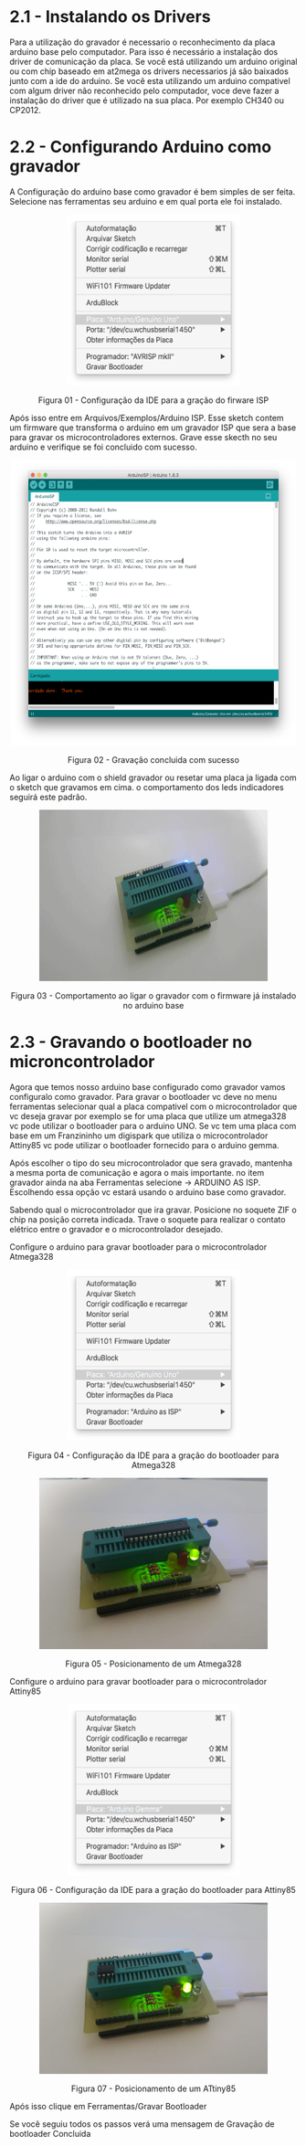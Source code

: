 # 2.1 - Instalando os Drivers

  Para a utilização do gravador é necessario o reconhecimento da placa arduino base pelo computador. Para isso é necessário a instalação dos driver de comunicação da placa.
  Se você está utilizando um arduino original ou com chip baseado em at2mega os drivers necessarios já são baixados junto com a ide do arduino.
  Se você esta utilizando um arduino compativel com algum driver não reconhecido pelo computador, voce deve fazer a instalação do driver que é utilizado na sua placa. Por exemplo CH340 ou CP2012.
  
# 2.2 - Configurando Arduino como gravador
  A Configuração do arduino base como gravador é bem simples de ser feita. Selecione nas ferramentas seu arduino e em qual porta ele foi instalado.
  
<p align="center">     
<img alt="ISP conf" src="./ISP_Burn.png"  width="300" height="300">  
</p>

<p align="center">   
Figura 01 - Configuração da IDE para a gração do firware ISP
</p>

  Após isso entre em Arquivos/Exemplos/Arduino ISP.
  Esse sketch contem um firmware que transforma o arduino em um gravador ISP que sera a base para gravar os microcontroladores externos. 
  Grave esse skecth no seu arduino e verifique se foi concluido com sucesso.
  
<p align="center">     
<img alt="ISP Code" src="./ISP_ok.png"  width="500" height="500">
</p>

<p align="center">   
Figura 02 - Gravação concluida com sucesso
</p>    

  Ao ligar o arduino com o shield gravador ou resetar uma placa ja ligada com o sketch que gravamos em cima. o comportamento dos leds indicadores seguirá este padrão.

<p align="center">       
<img alt="Power On" src="./power.gif"  width="400" height="300">
</p>

<p align="center">   
Figura 03 - Comportamento ao ligar o gravador com o firmware já instalado no arduino base
</p>
  
# 2.3 - Gravando o bootloader no microncontrolador
  Agora que temos nosso arduino base configurado como gravador vamos configuralo como gravador. Para gravar o bootloader vc deve no menu ferramentas selecionar qual a placa compativel com o microcontrolador que vc deseja gravar por exemplo se for uma placa que utilize um atmega328 vc pode utilizar o bootloader para o arduino UNO. Se vc tem uma placa com base em um Franzininho um digispark que utiliza o microcontrolador Attiny85 vc pode utilizar o bootloader fornecido para o arduino gemma.
  
  Após escolher o tipo do seu microcontrolador que sera gravado, mantenha a mesma porta de comunicação e agora o mais importante. no item gravador ainda na aba Ferramentas selecione -> ARDUINO AS ISP. Escolhendo essa opção vc estará usando o arduino base como gravador.
  
  Sabendo qual o microcontrolador que ira gravar. Posicione no soquete ZIF o chip na posição correta indicada. Trave o soquete para realizar o contato elétrico entre o gravador e o microcontrolador desejado.
  
  Configure o arduino para gravar bootloader para o microcontrolador Atmega328

<p align="center">       
<img alt="Atmega328_conf" src="./Boot_uno.png"  width="300" height="300">
</p>

<p align="center">   
Figura 04 - Configuração da IDE para a gração do bootloader para Atmega328
</p>

<p align="center">       
<img alt="Atmega328" src="./boot328.jpg"  width="400" height="300">
</p>

<p align="center">   
Figura 05 - Posicionamento de um Atmega328
</p>

  Configure o arduino para gravar bootloader para o microcontrolador Attiny85

<p align="center">       
<img alt="Attiny85_conf" src="./Boot_attiny85.png"  width="300" height="300">
</p>

<p align="center">   
Figura 06 - Configuração da IDE para a gração do bootloader para Attiny85
</p>

<p align="center">     
<img alt="ATtiny85" src="./boot85.jpg"  width="400" height="300">
</p>

<p align="center">   
Figura 07 - Posicionamento de um ATtiny85
</p>

  Após isso clique em Ferramentas/Gravar Bootloader
  
  Se você seguiu todos os passos verá uma mensagem de Gravação de bootloader Concluida 
